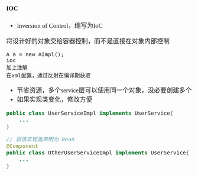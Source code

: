 <span  style="font-family: Simsun,serif; font-size: 17px; ">

#### IOC

- Inversion of Control，缩写为IoC

将设计好的对象交给容器控制，而不是直接在对象内部控制
~~~
A a = new AImpl();
ioc
加上注解
在xml配置，通过反射在编译期获取

~~~

- 节省资源，多个service层可以使用同一个对象，没必要创建多个
- 如果实现类变化，修改方便

~~~java
public class UserServiceImpl implements UserService{
    ...
}

// 将该实现类声明为 Bean
@Component
public class OtherUserServiceImpl implements UserService{
    ...
}
~~~


</span>